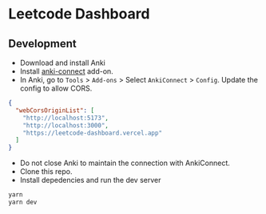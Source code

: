 # Leetcode Dashboard

## Development

- Download and install Anki
- Install [anki-connect](https://ankiweb.net/shared/info/2055492159) add-on.
- In Anki, go to `Tools` > `Add-ons` > Select `AnkiConnect` > `Config`. Update the config to allow CORS.

```json
{
  "webCorsOriginList": [
    "http://localhost:5173",
    "http://localhost:3000",
    "https://leetcode-dashboard.vercel.app"
  ]
}
```

- Do not close Anki to maintain the connection with AnkiConnect.
- Clone this repo.
- Install depedencies and run the dev server

```bash
yarn
yarn dev
```

<!--
--UI

https://dribbble.com/shots/20325736-Sales-Components


--Features

Factor:
- Number of problems
- Number of reviews
- Difficulty (Easy, Medium, Hard)
- Pattern (DP, BFS, DFS, etc.)
- Due status (due, near due, not due)
- Card type (new, learning, review, young, mature)
- Ease rate (total score of Again, Hard, Good, Easy)
- Retention rate

All Charts
- Highlight nodes today, this week, this month

LC solved over time
- Line chart
- Filter
  + Date: week, month, quarter, year, all
+ Summary: Total solved (increase this week), Total reviews (increase this week)
+ X: time
+ Y: number of LC solved
- Lines:
  - Difficulty (Easy, Medium, Hard)
  - Pattern (DP, BFS, DFS, etc.)
  * Estimated deadlines https://nivo.rocks/storybook/?path=/story/line--highlighting-negative-values

Card type over time
- Bar
- X: time
- Y: Number of card type in stack (new, learning, review)

Card type now
- Funnel
- Color: Percentage of card type (new, learning, review)

Revision History
+ Calendar
+ Each cell represents a day
+ Color shade: number of LC solved
+ 2 charts: new problems and reviews
+ Streak days stats
  - Tooltip to explain total number
- Add due date as red square in the future

Upcoming Due Table
- Click to see full table
- Display upcoming leetcode problems

Heatmap
- Show correlation between number of reviews and review hours

LC Problem Difficulty
- ScatterPlot
- Dot color: LC pattern
- X: Interval
- Y: Number of reviews

Current retention rate: In circle percentage
- Easy: percentage
- Medium: percentage
- Hard: percentage
- Overall: percentage

Current pattern covered
- Sunburst chart
- Each angle represents a pattern
- Each ring represents a difficulty
- Each block represents a LC problem
- Color: card type (new, learning, review)

 -->

